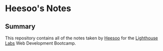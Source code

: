 # Heesoo's Notes

## Summary

This repository contains all of the notes taken by [Heesoo](https://github.com/IamHPark) for the [Lighthouse Labs](https://www.lighthouselabs.ca/) Web Development Bootcamp.

